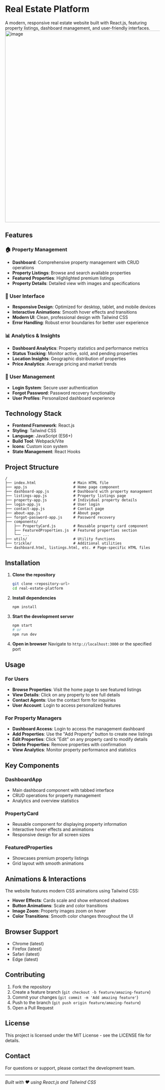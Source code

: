 # Real Estate Platform

A modern, responsive real estate website built with React.js, featuring property listings, dashboard management, and user-friendly interfaces.
<img width="1336" height="621" alt="image" src="https://github.com/user-attachments/assets/24812958-6efd-414a-a7c4-be89cbbac33b" />

## Features

### 🏠 Property Management
- **Dashboard**: Comprehensive property management with CRUD operations
- **Property Listings**: Browse and search available properties
- **Featured Properties**: Highlighted premium listings
- **Property Details**: Detailed view with images and specifications

### 👤 User Interface
- **Responsive Design**: Optimized for desktop, tablet, and mobile devices
- **Interactive Animations**: Smooth hover effects and transitions
- **Modern UI**: Clean, professional design with Tailwind CSS
- **Error Handling**: Robust error boundaries for better user experience

### 📊 Analytics & Insights
- **Dashboard Analytics**: Property statistics and performance metrics
- **Status Tracking**: Monitor active, sold, and pending properties
- **Location Insights**: Geographic distribution of properties
- **Price Analytics**: Average pricing and market trends

### 🔐 User Management
- **Login System**: Secure user authentication
- **Forgot Password**: Password recovery functionality
- **User Profiles**: Personalized dashboard experience

## Technology Stack

- **Frontend Framework**: React.js
- **Styling**: Tailwind CSS
- **Language**: JavaScript (ES6+)
- **Build Tool**: Webpack/Vite
- **Icons**: Custom icon system
- **State Management**: React Hooks

## Project Structure

```
/
├── index.html                 # Main HTML file
├── app.js                     # Home page component
├── dashboard-app.js           # Dashboard with property management
├── listings-app.js            # Property listings page
├── property-app.js            # Individual property details
├── login-app.js               # User login
├── contact-app.js             # Contact page
├── about-app.js               # About page
├── forgot-password-app.js     # Password recovery
├── components/
│   ├── PropertyCard.js        # Reusable property card component
│   ├── FeaturedProperties.js  # Featured properties section
│   └── ...
├── utils/                     # Utility functions
├── trickle/                   # Additional utilities
└── dashboard.html, listings.html, etc. # Page-specific HTML files
```

## Installation

1. **Clone the repository**
   ```bash
   git clone <repository-url>
   cd real-estate-platform
   ```

2. **Install dependencies**
   ```bash
   npm install
   ```

3. **Start the development server**
   ```bash
   npm start
   # or
   npm run dev
   ```

4. **Open in browser**
   Navigate to `http://localhost:3000` or the specified port

## Usage

### For Users
- **Browse Properties**: Visit the home page to see featured listings
- **View Details**: Click on any property to see full details
- **Contact Agents**: Use the contact form for inquiries
- **User Account**: Login to access personalized features

### For Property Managers
- **Dashboard Access**: Login to access the management dashboard
- **Add Properties**: Use the "Add Property" button to create new listings
- **Edit Properties**: Click "Edit" on any property card to modify details
- **Delete Properties**: Remove properties with confirmation
- **View Analytics**: Monitor property performance and statistics

## Key Components

### DashboardApp
- Main dashboard component with tabbed interface
- CRUD operations for property management
- Analytics and overview statistics

### PropertyCard
- Reusable component for displaying property information
- Interactive hover effects and animations
- Responsive design for all screen sizes

### FeaturedProperties
- Showcases premium property listings
- Grid layout with smooth animations

## Animations & Interactions

The website features modern CSS animations using Tailwind CSS:
- **Hover Effects**: Cards scale and show enhanced shadows
- **Button Animations**: Scale and color transitions
- **Image Zoom**: Property images zoom on hover
- **Color Transitions**: Smooth color changes throughout the UI

## Browser Support

- Chrome (latest)
- Firefox (latest)
- Safari (latest)
- Edge (latest)

## Contributing

1. Fork the repository
2. Create a feature branch (`git checkout -b feature/amazing-feature`)
3. Commit your changes (`git commit -m 'Add amazing feature'`)
4. Push to the branch (`git push origin feature/amazing-feature`)
5. Open a Pull Request

## License

This project is licensed under the MIT License - see the LICENSE file for details.

## Contact

For questions or support, please contact the development team.

---



*Built with ❤️ using React.js and Tailwind CSS*
